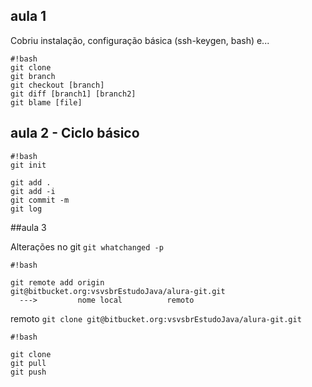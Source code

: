 ## aula 1

Cobriu instalação, configuração básica (ssh-keygen, bash) e...

```
#!bash
git clone
git branch
git checkout [branch]
git diff [branch1] [branch2]
git blame [file]

```

## aula 2 - Ciclo básico



```
#!bash
git init

git add .
git add -i
git commit -m
git log
```



##aula 3

Alterações no git
```git whatchanged -p```

```
#!bash

git remote add origin              git@bitbucket.org:vsvsbrEstudoJava/alura-git.git
  --->         nome local          remoto

```


remoto
```git clone git@bitbucket.org:vsvsbrEstudoJava/alura-git.git```

```
#!bash

git clone
git pull
git push
```

